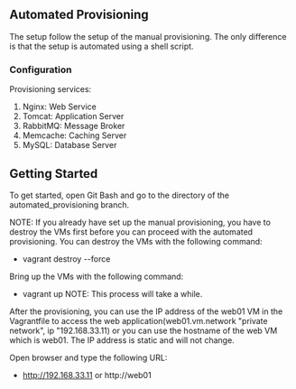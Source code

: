 ## Automated Provisioning
The setup follow the setup of the manual provisioning. The only difference is that the setup is automated using a shell script.

### Configuration

Provisioning services:
1. Nginx: Web Service
2. Tomcat: Application Server
3. RabbitMQ: Message Broker
4. Memcache: Caching Server
5. MySQL: Database Server

## Getting Started
To get started, open Git Bash and go to the directory of the automated_provisioning branch.

NOTE: If you already have set up the manual provisioning, you have to destroy the VMs first before you can proceed with the automated provisioning. You can destroy the VMs with the following command:
-  vagrant destroy --force

Bring up the VMs with the following command:
-  vagrant up
NOTE: This process will take a while.

After the provisioning, you can use the IP address of the web01 VM in the Vagrantfile to access the web application(web01.vm.network "private network", ip "192.168.33.11) or you can use the hostname of the web VM which is web01. The IP address is static and will not change.

Open browser and type the following URL:
-  http://192.168.33.11 or http://web01
